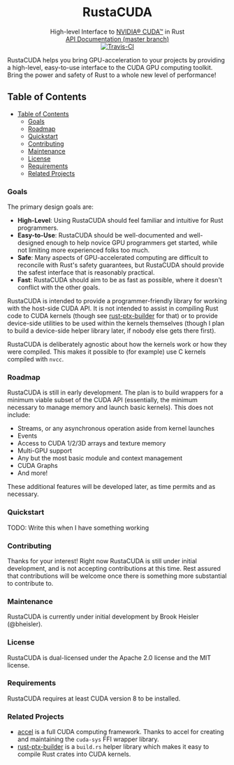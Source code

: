<h1 align="center">RustaCUDA</h1>

<div align="center">High-level Interface to <a href="https://developer.nvidia.com/cuda-zone">NVIDIA® CUDA™</a> in Rust</div>

<div align="center">
    <a href="https://bheisler.github.io/RustaCUDA/rustacuda/index.html">API Documentation (master branch)</a>
</div>

<div align="center">
	<a href="https://travis-ci.org/bheisler/RustaCUDA">
        <img src="https://travis-ci.org/bheisler/RustaCUDA.svg?branch=master" alt="Travis-CI">
    </a>
</div>

RustaCUDA helps you bring GPU-acceleration to your projects by providing a high-level, easy-to-use
interface to the CUDA GPU computing toolkit. Bring the power and safety of Rust to a whole new
level of performance!

## Table of Contents
- [Table of Contents](#table-of-contents)
    - [Goals](#goals)
    - [Roadmap](#roadmap)
    - [Quickstart](#quickstart)
    - [Contributing](#contributing)
    - [Maintenance](#maintenance)
    - [License](#license)
    - [Requirements](#requirements)
    - [Related Projects](#related-projects)

### Goals

 The primary design goals are:

 - __High-Level__: Using RustaCUDA should feel familiar and intuitive for Rust programmers.
 - __Easy-to-Use__: RustaCUDA should be well-documented and well-designed enough to help novice GPU programmers get started, while not limiting more experienced folks too much.
 - __Safe__: Many aspects of GPU-accelerated computing are difficult to reconcile with Rust's safety guarantees, but RustaCUDA should provide the safest interface that is reasonably practical.
 - __Fast__: RustaCUDA should aim to be as fast as possible, where it doesn't conflict with the other goals.

RustaCUDA is intended to provide a programmer-friendly library for working with the host-side CUDA
API. It is not intended to assist in compiling Rust code to CUDA kernels (though see
[rust-ptx-builder](https://github.com/denzp/rust-ptx-builder) for that) or to provide device-side
utilities to be used within the kernels themselves (though I plan to build a device-side helper
library later, if nobody else gets there first).

RustaCUDA is deliberately agnostic about how the kernels work or how they were compiled. This makes
it possible to (for example) use C kernels compiled with `nvcc`.

### Roadmap

RustaCUDA is still in early development. The plan is to build wrappers for a minimum viable subset
of the CUDA API (essentially, the minimum necessary to manage memory and launch basic kernels).
This does not include:

- Streams, or any asynchronous operation aside from kernel launches
- Events
- Access to CUDA 1/2/3D arrays and texture memory
- Multi-GPU support
- Any but the most basic module and context management
- CUDA Graphs
- And more!

These additional features will be developed later, as time permits and as necessary.

### Quickstart

TODO: Write this when I have something working

### Contributing

Thanks for your interest! Right now RustaCUDA is still under initial development, and is not
accepting contributions at this time. Rest assured that contributions will be welcome once there
is something more substantial to contribute to.

### Maintenance

RustaCUDA is currently under initial development by Brook Heisler (@bheisler).

### License

RustaCUDA is dual-licensed under the Apache 2.0 license and the MIT license.

### Requirements

RustaCUDA requires at least CUDA version 8 to be installed.

### Related Projects

- [accel](https://github.com/rust-accel/accel) is a full CUDA computing framework. Thanks to accel for creating and maintaining the `cuda-sys` FFI wrapper library.
- [rust-ptx-builder](https://github.com/denzp/rust-ptx-builder) is a `build.rs` helper library which makes it easy to compile Rust crates into CUDA kernels.